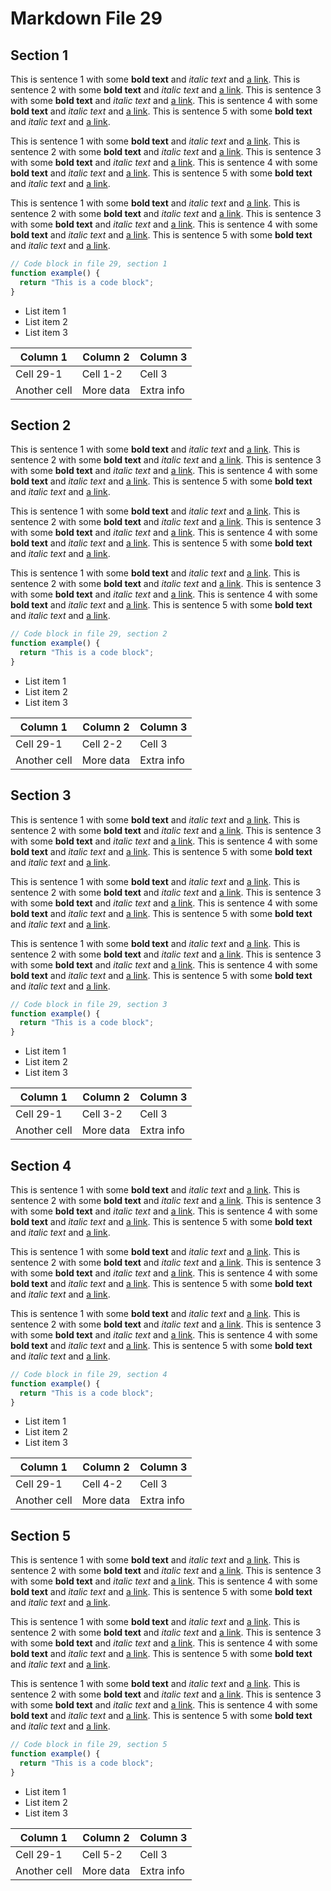 # Markdown File 29


## Section 1

This is sentence 1 with some **bold text** and *italic text* and [a link](https://example.com/29/1/1/1). This is sentence 2 with some **bold text** and *italic text* and [a link](https://example.com/29/1/1/2). This is sentence 3 with some **bold text** and *italic text* and [a link](https://example.com/29/1/1/3). This is sentence 4 with some **bold text** and *italic text* and [a link](https://example.com/29/1/1/4). This is sentence 5 with some **bold text** and *italic text* and [a link](https://example.com/29/1/1/5). 

This is sentence 1 with some **bold text** and *italic text* and [a link](https://example.com/29/1/2/1). This is sentence 2 with some **bold text** and *italic text* and [a link](https://example.com/29/1/2/2). This is sentence 3 with some **bold text** and *italic text* and [a link](https://example.com/29/1/2/3). This is sentence 4 with some **bold text** and *italic text* and [a link](https://example.com/29/1/2/4). This is sentence 5 with some **bold text** and *italic text* and [a link](https://example.com/29/1/2/5). 

This is sentence 1 with some **bold text** and *italic text* and [a link](https://example.com/29/1/3/1). This is sentence 2 with some **bold text** and *italic text* and [a link](https://example.com/29/1/3/2). This is sentence 3 with some **bold text** and *italic text* and [a link](https://example.com/29/1/3/3). This is sentence 4 with some **bold text** and *italic text* and [a link](https://example.com/29/1/3/4). This is sentence 5 with some **bold text** and *italic text* and [a link](https://example.com/29/1/3/5). 

```javascript
// Code block in file 29, section 1
function example() {
  return "This is a code block";
}
```

- List item 1
- List item 2
- List item 3

| Column 1 | Column 2 | Column 3 |
| -------- | -------- | -------- |
| Cell 29-1 | Cell 1-2 | Cell 3 |
| Another cell | More data | Extra info |


## Section 2

This is sentence 1 with some **bold text** and *italic text* and [a link](https://example.com/29/2/1/1). This is sentence 2 with some **bold text** and *italic text* and [a link](https://example.com/29/2/1/2). This is sentence 3 with some **bold text** and *italic text* and [a link](https://example.com/29/2/1/3). This is sentence 4 with some **bold text** and *italic text* and [a link](https://example.com/29/2/1/4). This is sentence 5 with some **bold text** and *italic text* and [a link](https://example.com/29/2/1/5). 

This is sentence 1 with some **bold text** and *italic text* and [a link](https://example.com/29/2/2/1). This is sentence 2 with some **bold text** and *italic text* and [a link](https://example.com/29/2/2/2). This is sentence 3 with some **bold text** and *italic text* and [a link](https://example.com/29/2/2/3). This is sentence 4 with some **bold text** and *italic text* and [a link](https://example.com/29/2/2/4). This is sentence 5 with some **bold text** and *italic text* and [a link](https://example.com/29/2/2/5). 

This is sentence 1 with some **bold text** and *italic text* and [a link](https://example.com/29/2/3/1). This is sentence 2 with some **bold text** and *italic text* and [a link](https://example.com/29/2/3/2). This is sentence 3 with some **bold text** and *italic text* and [a link](https://example.com/29/2/3/3). This is sentence 4 with some **bold text** and *italic text* and [a link](https://example.com/29/2/3/4). This is sentence 5 with some **bold text** and *italic text* and [a link](https://example.com/29/2/3/5). 

```javascript
// Code block in file 29, section 2
function example() {
  return "This is a code block";
}
```

- List item 1
- List item 2
- List item 3

| Column 1 | Column 2 | Column 3 |
| -------- | -------- | -------- |
| Cell 29-1 | Cell 2-2 | Cell 3 |
| Another cell | More data | Extra info |


## Section 3

This is sentence 1 with some **bold text** and *italic text* and [a link](https://example.com/29/3/1/1). This is sentence 2 with some **bold text** and *italic text* and [a link](https://example.com/29/3/1/2). This is sentence 3 with some **bold text** and *italic text* and [a link](https://example.com/29/3/1/3). This is sentence 4 with some **bold text** and *italic text* and [a link](https://example.com/29/3/1/4). This is sentence 5 with some **bold text** and *italic text* and [a link](https://example.com/29/3/1/5). 

This is sentence 1 with some **bold text** and *italic text* and [a link](https://example.com/29/3/2/1). This is sentence 2 with some **bold text** and *italic text* and [a link](https://example.com/29/3/2/2). This is sentence 3 with some **bold text** and *italic text* and [a link](https://example.com/29/3/2/3). This is sentence 4 with some **bold text** and *italic text* and [a link](https://example.com/29/3/2/4). This is sentence 5 with some **bold text** and *italic text* and [a link](https://example.com/29/3/2/5). 

This is sentence 1 with some **bold text** and *italic text* and [a link](https://example.com/29/3/3/1). This is sentence 2 with some **bold text** and *italic text* and [a link](https://example.com/29/3/3/2). This is sentence 3 with some **bold text** and *italic text* and [a link](https://example.com/29/3/3/3). This is sentence 4 with some **bold text** and *italic text* and [a link](https://example.com/29/3/3/4). This is sentence 5 with some **bold text** and *italic text* and [a link](https://example.com/29/3/3/5). 

```javascript
// Code block in file 29, section 3
function example() {
  return "This is a code block";
}
```

- List item 1
- List item 2
- List item 3

| Column 1 | Column 2 | Column 3 |
| -------- | -------- | -------- |
| Cell 29-1 | Cell 3-2 | Cell 3 |
| Another cell | More data | Extra info |


## Section 4

This is sentence 1 with some **bold text** and *italic text* and [a link](https://example.com/29/4/1/1). This is sentence 2 with some **bold text** and *italic text* and [a link](https://example.com/29/4/1/2). This is sentence 3 with some **bold text** and *italic text* and [a link](https://example.com/29/4/1/3). This is sentence 4 with some **bold text** and *italic text* and [a link](https://example.com/29/4/1/4). This is sentence 5 with some **bold text** and *italic text* and [a link](https://example.com/29/4/1/5). 

This is sentence 1 with some **bold text** and *italic text* and [a link](https://example.com/29/4/2/1). This is sentence 2 with some **bold text** and *italic text* and [a link](https://example.com/29/4/2/2). This is sentence 3 with some **bold text** and *italic text* and [a link](https://example.com/29/4/2/3). This is sentence 4 with some **bold text** and *italic text* and [a link](https://example.com/29/4/2/4). This is sentence 5 with some **bold text** and *italic text* and [a link](https://example.com/29/4/2/5). 

This is sentence 1 with some **bold text** and *italic text* and [a link](https://example.com/29/4/3/1). This is sentence 2 with some **bold text** and *italic text* and [a link](https://example.com/29/4/3/2). This is sentence 3 with some **bold text** and *italic text* and [a link](https://example.com/29/4/3/3). This is sentence 4 with some **bold text** and *italic text* and [a link](https://example.com/29/4/3/4). This is sentence 5 with some **bold text** and *italic text* and [a link](https://example.com/29/4/3/5). 

```javascript
// Code block in file 29, section 4
function example() {
  return "This is a code block";
}
```

- List item 1
- List item 2
- List item 3

| Column 1 | Column 2 | Column 3 |
| -------- | -------- | -------- |
| Cell 29-1 | Cell 4-2 | Cell 3 |
| Another cell | More data | Extra info |


## Section 5

This is sentence 1 with some **bold text** and *italic text* and [a link](https://example.com/29/5/1/1). This is sentence 2 with some **bold text** and *italic text* and [a link](https://example.com/29/5/1/2). This is sentence 3 with some **bold text** and *italic text* and [a link](https://example.com/29/5/1/3). This is sentence 4 with some **bold text** and *italic text* and [a link](https://example.com/29/5/1/4). This is sentence 5 with some **bold text** and *italic text* and [a link](https://example.com/29/5/1/5). 

This is sentence 1 with some **bold text** and *italic text* and [a link](https://example.com/29/5/2/1). This is sentence 2 with some **bold text** and *italic text* and [a link](https://example.com/29/5/2/2). This is sentence 3 with some **bold text** and *italic text* and [a link](https://example.com/29/5/2/3). This is sentence 4 with some **bold text** and *italic text* and [a link](https://example.com/29/5/2/4). This is sentence 5 with some **bold text** and *italic text* and [a link](https://example.com/29/5/2/5). 

This is sentence 1 with some **bold text** and *italic text* and [a link](https://example.com/29/5/3/1). This is sentence 2 with some **bold text** and *italic text* and [a link](https://example.com/29/5/3/2). This is sentence 3 with some **bold text** and *italic text* and [a link](https://example.com/29/5/3/3). This is sentence 4 with some **bold text** and *italic text* and [a link](https://example.com/29/5/3/4). This is sentence 5 with some **bold text** and *italic text* and [a link](https://example.com/29/5/3/5). 

```javascript
// Code block in file 29, section 5
function example() {
  return "This is a code block";
}
```

- List item 1
- List item 2
- List item 3

| Column 1 | Column 2 | Column 3 |
| -------- | -------- | -------- |
| Cell 29-1 | Cell 5-2 | Cell 3 |
| Another cell | More data | Extra info |

